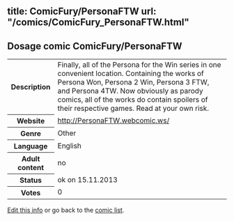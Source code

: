 title: ComicFury/PersonaFTW
url: "/comics/ComicFury_PersonaFTW.html"
---
Dosage comic ComicFury/PersonaFTW
-----------------------------------------

<p id="msg"></p>
<script type="text/javascript">
if (window.location.search === '?edit_info_mail=sent_ok') {
  var elem = document.getElementById("msg");
  elem.innerHTML = 'Edited information sucessfully sent for review, which is usually done daily. Thanks!';
  elem.className = 'ok';
}
</script>
<table class="comicinfo">
<tr>
<th>Description</th><td>Finally, all of the Persona for the Win series in one convenient location. Containing the works of Persona Won, Persona 2 Win, Persona 3 FTW, and Persona 4TW. Now obviously as parody comics, all of the works do contain spoilers of their respective games. Read at your own risk.</td>
</tr>
<tr>
<th>Website</th><td><a href="http://PersonaFTW.webcomic.ws/">http://PersonaFTW.webcomic.ws/</a></td>
</tr>
<tr>
<th>Genre</th><td>Other</td>
</tr>
<tr>
<th>Language</th><td>English</td>
</tr>
<tr>
<th>Adult content</th><td>no</td>
</tr>
<tr>
<th>Status</th><td>ok on 15.11.2013</td>
</tr>
<tr>
<th>Votes</th><td>0</td>
</tr>
</table>

[Edit this info](ComicFury_PersonaFTW_edit.html) or go back to the [comic list](../comic-index.html).
